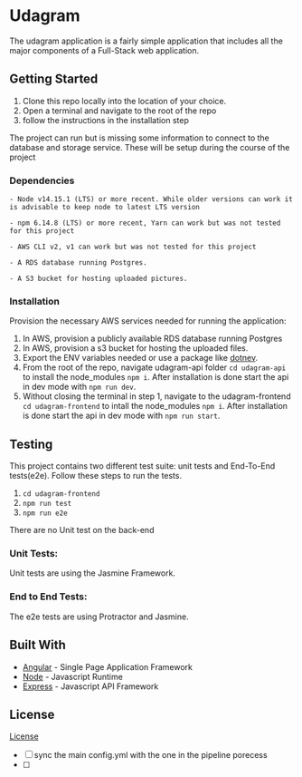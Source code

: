 # Udagram

The udagram application is a fairly simple application that includes all the major components of a Full-Stack web application.

## Getting Started

1. Clone this repo locally into the location of your choice.
1. Open a terminal and navigate to the root of the repo
1. follow the instructions in the installation step

The project can run but is missing some information to connect to the database and storage service. These will be setup during the course of the project

### Dependencies

```
- Node v14.15.1 (LTS) or more recent. While older versions can work it is advisable to keep node to latest LTS version

- npm 6.14.8 (LTS) or more recent, Yarn can work but was not tested for this project

- AWS CLI v2, v1 can work but was not tested for this project

- A RDS database running Postgres.

- A S3 bucket for hosting uploaded pictures.

```

### Installation

Provision the necessary AWS services needed for running the application:

1. In AWS, provision a publicly available RDS database running Postgres
2. In AWS, provision a s3 bucket for hosting the uploaded files.
3. Export the ENV variables needed or use a package like [dotnev](https://www.npmjs.com/package/dotenv).
4. From the root of the repo, navigate udagram-api folder `cd udagram-api` to install the node_modules `npm i`. After installation is done start the api in dev mode with `npm run dev`.
5. Without closing the terminal in step 1, navigate to the udagram-frontend `cd udagram-frontend` to intall the node_modules `npm i`. After installation is done start the api in dev mode with `npm run start`.

## Testing

This project contains two different test suite: unit tests and End-To-End tests(e2e). Follow these steps to run the tests.

1. `cd udagram-frontend`
1. `npm run test`
1. `npm run e2e`

There are no Unit test on the back-end

### Unit Tests:

Unit tests are using the Jasmine Framework.

### End to End Tests:

The e2e tests are using Protractor and Jasmine.

## Built With

- [Angular](https://angular.io/) - Single Page Application Framework
- [Node](https://nodejs.org) - Javascript Runtime
- [Express](https://expressjs.com/) - Javascript API Framework

## License

[License](LICENSE.txt)

- [ ] sync the main config.yml with the one in the pipeline porecess
- [ ] 